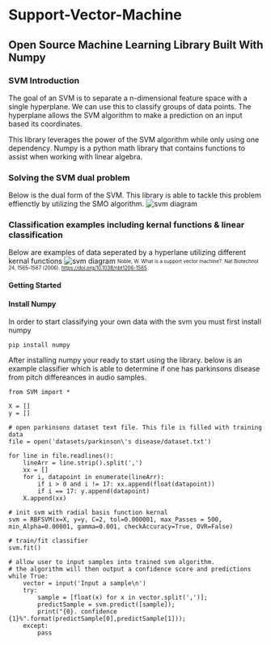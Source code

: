 # Support-Vector-Machine
## Open Source Machine Learning Library Built With Numpy

### SVM Introduction

The goal of an SVM is to separate a n-dimensional feature space with a single hyperplane. We can use this to classify groups of data points. The hyperplane allows the SVM algorithm to make a prediction on an input based its coordinates.

This library leverages the power of the SVM algorithm while only using one dependency. Numpy is a python math library that contains functions to assist when working with linear algebra. 

### Solving the SVM dual problem
Below is the dual form of the SVM. This library is able to tackle this problem effienctly by utilizing the SMO algorithm. 
![svm diagram](https://i.stack.imgur.com/mDQfb.png "SVM")

### Classification examples including kernal functions & linear classification
Below are examples of data seperated by a hyperlane utilizing different kernal functions
![svm diagram](https://media.springernature.com/full/springer-static/image/art%3A10.1038%2Fnbt1206-1565/MediaObjects/41587_2006_BFnbt12061565_Fig1_HTML.gif "SVM")
<sub><sup>Noble, W. What is a support vector machine?. Nat Biotechnol 24, 1565–1567 (2006). https://doi.org/10.1038/nbt1206-1565</sup></sub>

#### Getting Started 

#### Install Numpy
In order to start classifying your own data with the svm you must first install numpy

`pip install numpy`

After installing numpy your ready to start using the library. below is an example classifier which is able to determine if one has parkinsons disease from pitch differeances in audio samples. 

```
from SVM import *

X = []
y = []

# open parkinsons dataset text file. This file is filled with training data
file = open('datasets/parkinson\'s disease/dataset.txt')

for line in file.readlines():
    lineArr = line.strip().split(',')
    xx = []
    for i, datapoint in enumerate(lineArr):
        if i > 0 and i != 17: xx.append(float(datapoint))
        if i == 17: y.append(datapoint)
    X.append(xx)

# init svm with radial basis function kernal
svm = RBFSVM(x=X, y=y, C=2, tol=0.000001, max_Passes = 500, min_Alpha=0.00001, gamma=0.001, checkAccuracy=True, OVR=False)

# train/fit classifier
svm.fit()

# allow user to input samples into trained svm algorithm. 
# the algorithm will then output a confidence score and predictions
while True:
    vector = input('Input a sample\n')
    try:
        sample = [float(x) for x in vector.split(',')];
        predictSample = svm.predict([sample]);
        print("{0}. confidence {1}%".format(predictSample[0],predictSample[1]));
    except:
        pass
```
